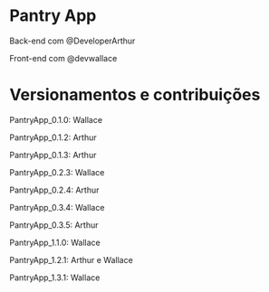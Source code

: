 # Pantry App

Back-end com @DeveloperArthur

Front-end com @devwallace


# Versionamentos e contribuições

PantryApp_0.1.0: Wallace

PantryApp_0.1.2: Arthur

PantryApp_0.1.3: Arthur

PantryApp_0.2.3: Wallace

PantryApp_0.2.4: Arthur

PantryApp_0.3.4: Wallace

PantryApp_0.3.5: Arthur

PantryApp_1.1.0: Wallace

PantryApp_1.2.1: Arthur e Wallace

PantryApp_1.3.1: Wallace
